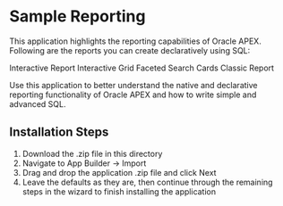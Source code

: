 # Sample Reporting

This application highlights the reporting capabilities of Oracle APEX. Following are the reports you can create declaratively using SQL:

Interactive Report
Interactive Grid
Faceted Search
Cards
Classic Report

Use this application to better understand the native and declarative reporting functionality of Oracle APEX and how to write simple and advanced SQL.

Installation Steps
------------------------------------
1. Download the .zip file in this directory
2. Navigate to App Builder -> Import
3. Drag and drop the application .zip file and click Next
4. Leave the defaults as they are, then continue through the remaining steps in the wizard to finish installing the application
